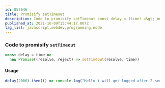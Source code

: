 ```yaml
---
id: 857646
title: Promisify setTimeout
description: Code to promisify setTimeout const delay = (time) =&gt; new Promise((resolve, reject)...
published_at: 2021-10-09T15:44:17.007Z
tag_list: javascript,webdev,programming,node
---
```


### Code to promisify `setTimeout`

```javascript
const delay = time =>
  new Promise((resolve, reject) => setTimeout(resolve, time))
```

#### Usage

```javascript
delay(2000).then(() => console.log("Hello i will get logged after 2 second(s)"))
```
